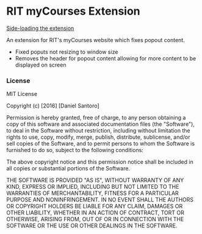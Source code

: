 # RIT myCourses Extension

[Side-loading the extension](https://developer.chrome.com/extensions/getstarted#unpacked)

An extension for RIT's myCourses website which fixes popout content.

- Fixed poputs not resizing to window size 
- Removes the header for popout content allowing for more content to be displayed on screen



### License

MIT License

Copyright (c) [2016] [Daniel Santoro]

Permission is hereby granted, free of charge, to any person obtaining a copy
of this software and associated documentation files (the "Software"), to deal
in the Software without restriction, including without limitation the rights
to use, copy, modify, merge, publish, distribute, sublicense, and/or sell
copies of the Software, and to permit persons to whom the Software is
furnished to do so, subject to the following conditions:

The above copyright notice and this permission notice shall be included in all
copies or substantial portions of the Software.

THE SOFTWARE IS PROVIDED "AS IS", WITHOUT WARRANTY OF ANY KIND, EXPRESS OR
IMPLIED, INCLUDING BUT NOT LIMITED TO THE WARRANTIES OF MERCHANTABILITY,
FITNESS FOR A PARTICULAR PURPOSE AND NONINFRINGEMENT. IN NO EVENT SHALL THE
AUTHORS OR COPYRIGHT HOLDERS BE LIABLE FOR ANY CLAIM, DAMAGES OR OTHER
LIABILITY, WHETHER IN AN ACTION OF CONTRACT, TORT OR OTHERWISE, ARISING FROM,
OUT OF OR IN CONNECTION WITH THE SOFTWARE OR THE USE OR OTHER DEALINGS IN THE
SOFTWARE.
